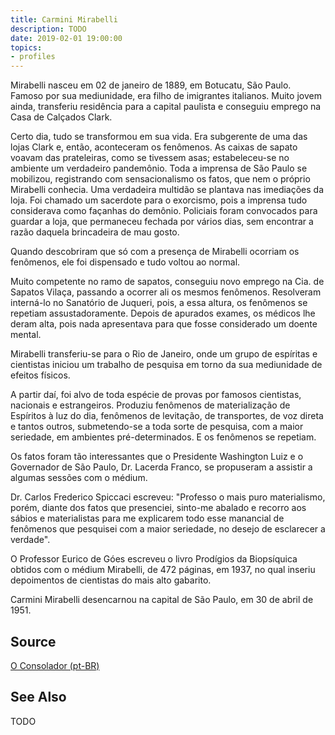 ```yaml
---
title: Carmini Mirabelli
description: TODO
date: 2019-02-01 19:00:00
topics: 
- profiles
---
```



Mirabelli nasceu em 02 de janeiro de 1889, em Botucatu, São Paulo. Famoso por sua mediunidade, era filho de imigrantes italianos. Muito jovem ainda, transferiu residência para a capital paulista e conseguiu emprego na Casa de Calçados Clark.

Certo dia, tudo se transformou em sua vida. Era subgerente de uma das lojas Clark e, então, aconteceram os fenômenos. As caixas de sapato voavam das prateleiras, como se tivessem asas; estabeleceu-se no ambiente um verdadeiro pandemônio. Toda a imprensa de São Paulo se mobilizou, registrando com sensacionalismo os fatos, que nem o próprio Mirabelli conhecia. Uma verdadeira multidão se plantava nas imediações da loja. Foi chamado um sacerdote para o exorcismo, pois a imprensa tudo considerava como façanhas do demônio. Policiais foram convocados para guardar a loja, que permaneceu fechada por vários dias, sem encontrar a razão daquela brincadeira de mau gosto.

Quando descobriram que só com a presença de Mirabelli ocorriam os fenômenos, ele foi dispensado e tudo voltou ao normal.

Muito competente no ramo de sapatos, conseguiu novo emprego na Cia. de Sapatos Vilaça, passando a ocorrer ali os mesmos fenômenos. Resolveram interná-lo no Sanatório de Juqueri, pois, a essa altura, os fenômenos se repetiam assustadoramente. Depois de apurados exames, os médicos lhe deram alta, pois nada apresentava para que fosse considerado um doente mental.

Mirabelli transferiu-se para o Rio de Janeiro, onde um grupo de espíritas e cientistas iniciou um trabalho de pesquisa em torno da sua mediunidade de efeitos físicos.

A partir daí, foi alvo de toda espécie de provas por famosos cientistas, nacionais e estrangeiros. Produziu fenômenos de materialização de Espíritos à luz do dia, fenômenos de levitação, de transportes, de voz direta e tantos outros, submetendo-se a toda sorte de pesquisa, com a maior seriedade, em ambientes pré-determinados. E os fenômenos se repetiam.

Os fatos foram tão interessantes que o Presidente Washington Luiz e o Governador de São Paulo, Dr. Lacerda Franco, se propuseram a assistir a algumas sessões com o médium.

Dr. Carlos Frederico Spiccaci escreveu: "Professo o mais puro materialismo, porém, diante dos fatos que presenciei, sinto-me abalado e recorro aos sábios e materialistas para me explicarem todo esse manancial de fenômenos que pesquisei com a maior seriedade, no desejo de esclarecer a verdade".

O Professor Eurico de Góes escreveu o livro Prodígios da Biopsíquica obtidos com o médium Mirabelli, de 472 páginas, em 1937, no qual inseriu depoimentos de cientistas do mais alto gabarito.

Carmini Mirabelli desencarnou na capital de São Paulo, em 30 de abril de 1951.


## Source
[O Consolador (pt-BR)](http://www.oconsolador.com.br/linkfixo/biografias/carmini.html)

## See Also
TODO


